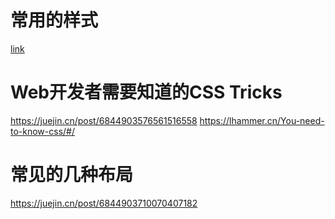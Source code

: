# 常用的样式
[link](https://juejin.cn/post/6844903619909648398)

# Web开发者需要知道的CSS Tricks
https://juejin.cn/post/6844903576561516558
https://lhammer.cn/You-need-to-know-css/#/

# 常见的几种布局
https://juejin.cn/post/6844903710070407182